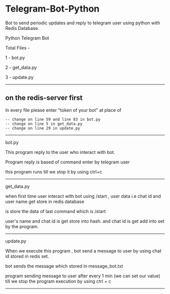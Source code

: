 # Telegram-Bot-Python
Bot to send periodic updates and reply to telegram user using python with Redis Database.

Python Telegram Bot

Total Files -

1 - bot.py

2 - get_data.py

3 - update.py

---------------------------------------------------------------------------

on the redis-server first
---------------------------------------------------------------------------

In every file please enter "token of your bot" at place of <TOKEN>

    -- change on line 59 and line 83 in bot.py
    -- change on line 5 in get_data.py
    -- change on line 29 in update.py

-----------------------------------------------------------------------------
 bot.py
 
 This program reply to the user who interact with bot.
 
 Program reply is based of command enter by telegram user
 
 this program runs till we stop it by using ctrl+c
 
 ---------------------------------------------------------------------------
 get_data.py
 
 when first time user interact with bot using /start , user data i.e chat id and user name get store in redis database
 
 is store the data of last command which is /start
 
 user's name and chat id is get store into hash.
 and chat id is get add into set by the program.
 
 --------------------------------------------------------------------------
 update.py
 
 When we execute this program , bot send a message to user by using chat id stored in redis set.
 
 bot sends the message which stored in message_bot.txt
 
 program sending message to user after every 1 min (we can set our value) till we stop the program execution by using ctrl + c
 
 ---------------------------------------------------------------------------------






